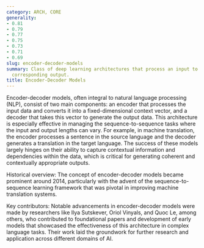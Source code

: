 ```yaml
---
category: ARCH, CORE
generality:
- 0.81
- 0.79
- 0.77
- 0.75
- 0.73
- 0.71
- 0.69
slug: encoder-decoder-models
summary: Class of deep learning architectures that process an input to generate a
  corresponding output.
title: Encoder-Decoder Models
---
```


Encoder-decoder models, often integral to natural language processing (NLP), consist of two main components: an encoder that processes the input data and converts it into a fixed-dimensional context vector, and a decoder that takes this vector to generate the output data. This architecture is especially effective in managing the sequence-to-sequence tasks where the input and output lengths can vary. For example, in machine translation, the encoder processes a sentence in the source language and the decoder generates a translation in the target language. The success of these models largely hinges on their ability to capture contextual information and dependencies within the data, which is critical for generating coherent and contextually appropriate outputs.

Historical overview: The concept of encoder-decoder models became prominent around 2014, particularly with the advent of the sequence-to-sequence learning framework that was pivotal in improving machine translation systems.

Key contributors: Notable advancements in encoder-decoder models were made by researchers like Ilya Sutskever, Oriol Vinyals, and Quoc Le, among others, who contributed to foundational papers and development of early models that showcased the effectiveness of this architecture in complex language tasks. Their work laid the groundwork for further research and application across different domains of AI.